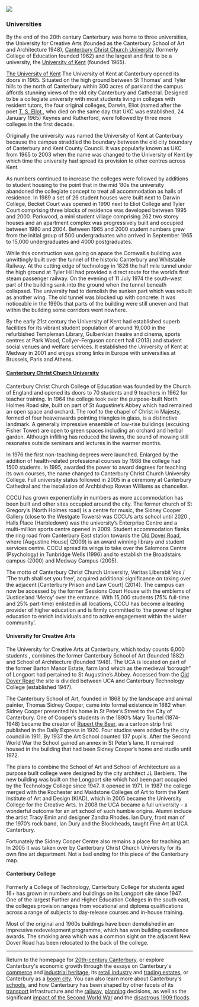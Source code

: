<a href="https://dev.visual-essays.app"><img src="https://dev-visual-essays.netlify.app/images/ve-button.png"></a>
<param ve-config title="20th-Century Canterbury: Universities" author="Richard Maltby" layout="vtl" banner="https://stor.artstor.org/stor/c35dcc83-8c83-4e82-8a7e-0d012287b919">

<param ve-entity eid="Q29303" aliases="Canterbury">

### Universities

By the end of the 20th century Canterbury was home to three universities, the University for Creative Arts (founded as the Canterbury School of Art and Architecture 1948), [Canterbury Christ Church University](www.canterbury.ac.uk) (formerly College of Education founded 1962) and the largest and first to be a university, the [University of Kent](www.kent.ac.uk) (founded 1965). 

[The University of Kent](www.kent.ac.uk) The University of Kent at Canterbury opened its doors in 1965. Situated on the high ground between St Thomas’ and Tyler hills to the north of Canterbury within 300 acres of parkland the campus affords stunning views of the old city Canterbury and Cathedral. Designed to be a collegiate university with most students living in colleges with resident tutors, the four original colleges, Darwin, Eliot (named after the poet [T. S. Eliot ](/20c/20c-eliot-biography), who died on the same day that UKC was established, 24 January 1965) Keynes and Rutherford, were followed by three more colleges in the first decade. 

Originally the university was named the University of Kent at Canterbury because the campus straddled the boundary between the old city boundary of Canterbury and Kent County Council. It was popularly known as UKC from 1965 to 2003 when the name was changed to the University of Kent by which time the university had spread its provision to other centres across Kent. 

As numbers continued to increase the colleges were followed by additions to student housing to the point that in the mid ‘80s the university abandoned the collegiate concept to treat all accommodation as halls of residence. In 1989 a set of 26 student houses were built next to Darwin College, Becket Court was opened in 1990 next to Eliot College and Tyler Court comprising three blocks of residence was developed between 1995 and 2000.  Parkwood, a mini student village comprising 262 two storey houses and an apartment complex was progressively built and occupied between 1980 and 2004. Between 1965 and 2000 student numbers grew from the initial group of 500 undergraduates who arrived in September 1965 to 15,000 undergraduates and 4000 postgraduates. 

While this construction was going on apace the Cornwallis building was unwittingly built over the tunnel of the historic Canterbury and Whitstable Railway. At the cutting edge of technology in 1826 the half mile tunnel under the high ground at Tyler Hill had provided a direct route for the world’s first steam passenger railway. On the evening of 11 July 1974 the south-west part of the building sank into the ground when the tunnel beneath collapsed. The university had to demolish the sunken part which was rebuilt as another wing. The old tunnel was blocked up with concrete. It was noticeable in the 1990s that parts of the building were still uneven and that within the building some corridors went nowhere. 

By the early 21st century the University of Kent had established superb facilities for its vibrant student population of around 19,000 in the refurbished Templeman Library, Gulbenkian theatre and cinema, sports centres at Park Wood, Collyer-Ferguson concert hall (2013) and student social venues and welfare services. It established the University of Kent at Medway in 2001 and enjoys strong links in Europe with universities at Brussels, Paris and Athens. 

#### [Canterbury Christ Church University](www.canterbury.ac.uk)

Canterbury Christ Church College of Education was founded by the Church of England and opened its doors to 70 students and 9 teachers in 1962 for teacher training. In 1964 the college took over the purpose-built North Holmes Road site, built on part of St Augustine’s Abbey which had remained an open space and orchard. The roof to the chapel of Christ in Majesty, formed of four heavenwards pointing triangles in glass, is a distinctive landmark. A generally impressive ensemble of low-rise buildings (excusing Fisher Tower) are open to green spaces including an orchard and herbal garden. Although infilling has reduced the lawns, the sound of mowing still resonates outside seminars and lectures in the warmer months.   

In 1976 the first non-teaching degrees were launched. Enlarged by the addition of health-related professional courses by 1988 the college had 1500 students. In 1995, awarded the power to award degrees for teaching its own courses, the name changed to Canterbury Christ Church University College. Full university status followed in 2005 in a ceremony at Canterbury Cathedral and the installation of Archbishop Rowan Williams as chancellor.

CCCU has grown exponentially in numbers as more accommodation has been built and other sites occupied around the city. The former church of St Gregory’s (North Holmes road) is a centre for music, the Sidney Cooper Gallery (close to the Westgate Towers) was CCCU’s arts school until 2020 , Halls Place (Harbledown) was the university’s Enterprise  Centre and a multi-million sports centre opened in 2009. Student accommodation flanks the ring road from Canterbury East station towards the [Old Dover Road]( /dickens/david-copperfield-dover-road), where [Augustine House] (2009) is an award winning library and student services centre. CCCU spread its wings to take over the Salomons Centre (Psychology) in Tunbridge Wells (1996) and to establish the Broadstairs campus (2000) and Medway Campus (2005). 

The motto of Canterbury Christ Church University, Veritas Liberabit Vos / ‘The truth shall set you free’, acquired additional significance on taking over the adjacent [Canterbury Prison and Law Court] (2014). The campus can now be accessed by the former Sessions Court House with the emblems of ‘Justice’and ‘Mercy’ over the entrance. With 15,000 students (75% full-time and 25% part-time) enlisted in all locations, CCCU has become a leading provider of higher education and is firmly committed to ‘the power of higher education to enrich individuals and to active engagement within the wider community’.     

#### University for Creative Arts

The University for Creative Arts at Canterbury, which today counts 6,000 students , combines the former Canterbury School of Art (founded 1882) and School of Architecture (founded 1948). The UCA is located on part of the former Barton Manor Estate, farm land which as the medieval ‘borough” of Longport had pertained to St Augustine’s Abbey. Accessed from the [Old Dover Road]( /dickens/david-copperfield-dover-road) the site is divided between UCA and Canterbury Technology College (established 1947).

The Canterbury School of Art, founded in 1868 by the landscape and animal painter, Thomas Sidney Cooper, came into formal existence in 1882 when Sidney Cooper presented his home in St Peter’s Street  to the City of Canterbury. One of Cooper’s students in the 1890’s Mary Tourtel (1874-1948) became the creator of [Rupert the Bear]( /20c/20c-tourtel-biography), as a cartoon strip first published in the Daily Express in 1920. Four studios were added by the city council in 1911.  By 1937 the Art School counted 137 pupils. After the Second World War the School gained an annex in St Peter’s lane. It remained housed in the building that had been Sidney Cooper’s home and studio until 1972. 

The plans to combine the School of Art and School of Architecture as a purpose built college were designed by the city architect JL Berbiers. The new building was built on the Longport site which had been part occupied by the Technology College since 1947. It opened in 1971. In 1987 the college merged with the Rochester and Maidstone Colleges of Art to form the Kent Institute of Art and Design (KIAD), which in 2005 became the University College for the Creative Arts. In 2008 the UCA became a full university – a wonderful outcome for an art school of such humble origins. Alumni include the artist Tracy Emin and designer Zandra Rhodes. Ian Dury, front man of the 1970’s rock band, Ian Dury and the Blockheads, taught Fine Art at UCA Canterbury.  

Fortunately the Sidney Cooper Centre also remains a place for teaching art. In 2005 it was taken over by Canterbury Christ Church University for its own fine art department.  Not a bad ending for this piece of the Canterbury map.     

#### Canterbury College

Formerly a College of Technology, Canterbury College for students aged 16+ has grown in numbers and buildings on its Longport site since 1947. One of the largest Further and Higher Education Colleges in the south east, the colleges provision ranges from vocational and diploma qualifications across a range of subjects to day-release courses and in-house training. 

Most of the original and 1960s buildings have been demolished in an impressive redevelopment programme, which has won building excellence awards. The smoking area which was a common sight on the adjacent New Dover Road has been relocated to the back of the college.  

***

Return to the homepage for [20th-century Canterbury](/canterbury/20c-canterbury-home), or explore Canterbury's economic growth through the essays on Canterbury's [commerce](/canterbury/20c-Canterbury-commerce) and [industrial heritage](/canterbury/20c-Canterbury-industrial), its [retail industry](/canterbury/20c-canterbury-retail-store) and [trading estates](/canterbury/20c-Canterbury-trading-estates), or Canterbury as a [boom city](/canterbury/20c-canterbury-boom-city). You can also learn more about Canterbury's [schools](/canterbury/20c-canterbury-education), and how Canterbury has been shaped by other facets of its [transport](/canterbury/20c-canterbury-transport) infrastructure and the [railway](/canterbury/20c-canterbury-railway), [planning](/canterbury/20c-canterbury-planning) decisions, as well as the significant [impact of the Second World War](/canterbury/20c-canterbury-ww2) and the [disastrous 1909 floods](/canterbury/20c-canterbury-floods).
<param ve-image url="https://upload.wikimedia.org/wikipedia/commons/thumb/0/02/Canterbury_Cathedral_-_Portal_Nave_Cross-spire.jpeg/1557px-Canterbury_Cathedral_-_Portal_Nave_Cross-spire.jpeg" label="Canterbury Cathedral" attribution="Hans Musil, CC BY-SA 4.0"> 



